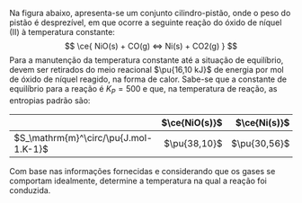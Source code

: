 Na figura abaixo, apresenta-se um conjunto cilindro-pistão, onde o peso do pistão é desprezível, em que ocorre a seguinte reação do óxido de níquel (II) à temperatura constante: 
$$
    \ce{ NiO(s) + CO(g) <=> Ni(s) + CO2(g) }
$$ 
Para a manutenção da temperatura constante até a situação de equilíbrio, devem ser retirados do meio reacional $\pu{16,10 kJ}$ de energia por mol de óxido de níquel reagido, na forma de calor. Sabe-se que a constante de equilíbrio para a reação é $K_P = 500$ e que, na temperatura de reação, as entropias padrão são:

|                                       | $\ce{NiO(s)}$ | $\ce{Ni(s)}$ | $\ce{CO(g)}$ | $\ce{CO2(g)}$ |
| :------------------------------------ | ------------: | -----------: | -----------: | ------------: |
| $S_\mathrm{m}^\circ/\pu{J.mol-1.K-1}$ |  $\pu{38,10}$ | $\pu{30,56}$ | $\pu{251,0}$ |  $\pu{296,0}$ |

Com base nas informações fornecidas e considerando que os gases se comportam idealmente, determine a temperatura na qual a reação foi conduzida.
